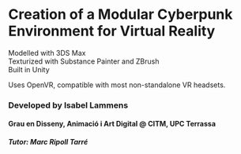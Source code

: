 # Creation of a Modular Cyberpunk Environment for Virtual Reality
 
 Modelled with 3DS Max<br>
 Texturized with Substance Painter and ZBrush<br>
 Built in Unity<br>
 
 Uses OpenVR, compatible with most non-standalone VR headsets.

### Developed by Isabel Lammens
#### Grau en Disseny, Animació i Art Digital @ CITM, UPC Terrassa
##### Tutor: Marc Ripoll Tarré
